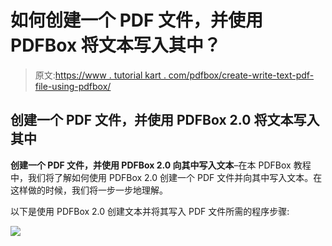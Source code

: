 # 如何创建一个 PDF 文件，并使用 PDFBox 将文本写入其中？

> 原文:[https://www . tutorial kart . com/pdfbox/create-write-text-pdf-file-using-pdfbox/](https://www.tutorialkart.com/pdfbox/create-write-text-pdf-file-using-pdfbox/)

## 创建一个 PDF 文件，并使用 PDFBox 2.0 将文本写入其中

**创建一个 PDF 文件，并使用 PDFBox 2.0 向其中写入文本**–在本 PDFBox 教程中，我们将了解如何使用 PDFBox 2.0 创建一个 PDF 文件并向其中写入文本。在这样做的时候，我们将一步一步地理解。

以下是使用 PDFBox 2.0 创建文本并将其写入 PDF 文件所需的程序步骤:

[![](../Images/925da31b32d6bc3827932f6c8afb11bb.png)](https://www.tutorialkart.com/)